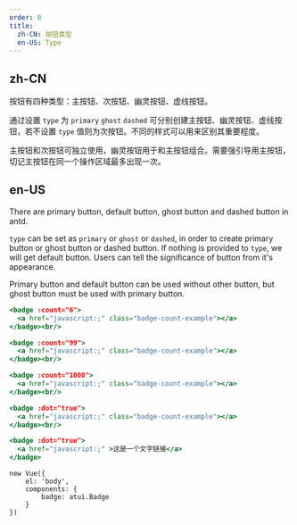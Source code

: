 ```yaml
---
order: 0
title:
  zh-CN: 按钮类型
  en-US: Type
---
```


## zh-CN

按钮有四种类型：主按钮、次按钮、幽灵按钮、虚线按钮。

通过设置 `type` 为 `primary` `ghost` `dashed` 可分别创建主按钮、幽灵按钮、虚线按钮，若不设置 `type` 值则为次按钮。不同的样式可以用来区别其重要程度。

主按钮和次按钮可独立使用，幽灵按钮用于和主按钮组合。需要强引导用主按钮，切记主按钮在同一个操作区域最多出现一次。

## en-US

There are primary button, default button, ghost button and dashed button in antd.

`type` can be set as `primary` or `ghost` or `dashed`, in order to create primary button or ghost button or dashed button. If nothing is provided to `type`, we will get default button. Users can tell the significance of button from it's appearance.

Primary button and default button can be used without other button, but ghost button must be used with primary button.



````jsx
<badge :count="6">
  <a href="javascript:;" class="badge-count-example"></a>
</badge><br/>

<badge :count="99">
  <a href="javascript:;" class="badge-count-example"></a>
</badge><br/>

<badge :count="1000">
  <a href="javascript:;" class="badge-count-example"></a>
</badge><br/>

<badge :dot="true">
  <a href="javascript:;" class="badge-count-example"></a>
</badge><br/>

<badge :dot="true">
  <a href="javascript:;" >这是一个文字链接</a>
</badge>

````

````vue-script
new Vue({
    el: 'body',
    components: {
        badge: atui.Badge
    }
})
````